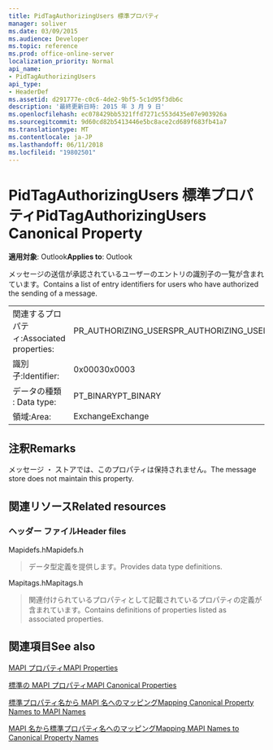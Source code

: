 ```yaml
---
title: PidTagAuthorizingUsers 標準プロパティ
manager: soliver
ms.date: 03/09/2015
ms.audience: Developer
ms.topic: reference
ms.prod: office-online-server
localization_priority: Normal
api_name:
- PidTagAuthorizingUsers
api_type:
- HeaderDef
ms.assetid: d291777e-c0c6-4de2-9bf5-5c1d95f3db6c
description: '最終更新日時: 2015 年 3 月 9 日'
ms.openlocfilehash: ec078429bb5321ffd7271c553d435e07e903926a
ms.sourcegitcommit: 9d60cd82b5413446e5bc8ace2cd689f683fb41a7
ms.translationtype: MT
ms.contentlocale: ja-JP
ms.lasthandoff: 06/11/2018
ms.locfileid: "19802501"
---
```

# <a name="pidtagauthorizingusers-canonical-property"></a><span data-ttu-id="1e951-103">PidTagAuthorizingUsers 標準プロパティ</span><span class="sxs-lookup"><span data-stu-id="1e951-103">PidTagAuthorizingUsers Canonical Property</span></span>

  
  
<span data-ttu-id="1e951-104">**適用対象**: Outlook</span><span class="sxs-lookup"><span data-stu-id="1e951-104">**Applies to**: Outlook</span></span> 
  
<span data-ttu-id="1e951-105">メッセージの送信が承認されているユーザーのエントリの識別子の一覧が含まれています。</span><span class="sxs-lookup"><span data-stu-id="1e951-105">Contains a list of entry identifiers for users who have authorized the sending of a message.</span></span>
  
|||
|:-----|:-----|
|<span data-ttu-id="1e951-106">関連するプロパティ:</span><span class="sxs-lookup"><span data-stu-id="1e951-106">Associated properties:</span></span>  <br/> |<span data-ttu-id="1e951-107">PR_AUTHORIZING_USERS</span><span class="sxs-lookup"><span data-stu-id="1e951-107">PR_AUTHORIZING_USERS</span></span>  <br/> |
|<span data-ttu-id="1e951-108">識別子:</span><span class="sxs-lookup"><span data-stu-id="1e951-108">Identifier:</span></span>  <br/> |<span data-ttu-id="1e951-109">0x0003</span><span class="sxs-lookup"><span data-stu-id="1e951-109">0x0003</span></span>  <br/> |
|<span data-ttu-id="1e951-110">データの種類 : </span><span class="sxs-lookup"><span data-stu-id="1e951-110">Data type:</span></span>  <br/> |<span data-ttu-id="1e951-111">PT_BINARY</span><span class="sxs-lookup"><span data-stu-id="1e951-111">PT_BINARY</span></span>  <br/> |
|<span data-ttu-id="1e951-112">領域:</span><span class="sxs-lookup"><span data-stu-id="1e951-112">Area:</span></span>  <br/> |<span data-ttu-id="1e951-113">Exchange</span><span class="sxs-lookup"><span data-stu-id="1e951-113">Exchange</span></span>  <br/> |
   
## <a name="remarks"></a><span data-ttu-id="1e951-114">注釈</span><span class="sxs-lookup"><span data-stu-id="1e951-114">Remarks</span></span>

<span data-ttu-id="1e951-115">メッセージ ・ ストアでは、このプロパティは保持されません。</span><span class="sxs-lookup"><span data-stu-id="1e951-115">The message store does not maintain this property.</span></span>
  
## <a name="related-resources"></a><span data-ttu-id="1e951-116">関連リソース</span><span class="sxs-lookup"><span data-stu-id="1e951-116">Related resources</span></span>

### <a name="header-files"></a><span data-ttu-id="1e951-117">ヘッダー ファイル</span><span class="sxs-lookup"><span data-stu-id="1e951-117">Header files</span></span>

<span data-ttu-id="1e951-118">Mapidefs.h</span><span class="sxs-lookup"><span data-stu-id="1e951-118">Mapidefs.h</span></span>
  
> <span data-ttu-id="1e951-119">データ型定義を提供します。</span><span class="sxs-lookup"><span data-stu-id="1e951-119">Provides data type definitions.</span></span>
    
<span data-ttu-id="1e951-120">Mapitags.h</span><span class="sxs-lookup"><span data-stu-id="1e951-120">Mapitags.h</span></span>
  
> <span data-ttu-id="1e951-121">関連付けられているプロパティとして記載されているプロパティの定義が含まれています。</span><span class="sxs-lookup"><span data-stu-id="1e951-121">Contains definitions of properties listed as associated properties.</span></span>
    
## <a name="see-also"></a><span data-ttu-id="1e951-122">関連項目</span><span class="sxs-lookup"><span data-stu-id="1e951-122">See also</span></span>



[<span data-ttu-id="1e951-123">MAPI プロパティ</span><span class="sxs-lookup"><span data-stu-id="1e951-123">MAPI Properties</span></span>](mapi-properties.md)
  
[<span data-ttu-id="1e951-124">標準の MAPI プロパティ</span><span class="sxs-lookup"><span data-stu-id="1e951-124">MAPI Canonical Properties</span></span>](mapi-canonical-properties.md)
  
[<span data-ttu-id="1e951-125">標準プロパティ名から MAPI 名へのマッピング</span><span class="sxs-lookup"><span data-stu-id="1e951-125">Mapping Canonical Property Names to MAPI Names</span></span>](mapping-canonical-property-names-to-mapi-names.md)
  
[<span data-ttu-id="1e951-126">MAPI 名から標準プロパティ名へのマッピング</span><span class="sxs-lookup"><span data-stu-id="1e951-126">Mapping MAPI Names to Canonical Property Names</span></span>](mapping-mapi-names-to-canonical-property-names.md)

